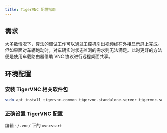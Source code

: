 ```yaml
---
title: TigerVNC 配置指南
---
```


## 需求

大多数情况下，算法的调试工作可以通过工控机引出视频线在外接显示屏上完成。但如果面对车辆跑动时，对车辆实时状态监测的需求则无法满足。此时更好的方法便是使用车载路由器借助 VNC 协议进行远程桌面共享。

## 环境配置

### 安装 TigerVNC 相关软件包

```bash
sudo apt install tigervnc-common tigervnc-standalone-server tigervnc-scraping-server
```

### 正确设置 TigerVNC 配置

编辑 `~/.vnc/` 下的 `xvncstart`